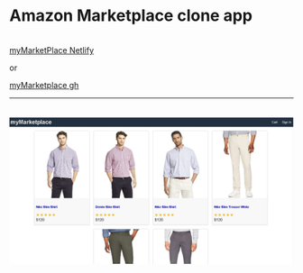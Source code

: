 # Amazon Marketplace clone app

<br>
<a href="https://heuristic-ardinghelli-8b42bc.netlify.app/"> myMarketPlace  Netlify</a>


or 

<a href = "https://abioseth1.github.io/myMarketplace/" > myMarketplace gh </a>



<hr>
<br>
<img src = "https://github.com/abioseth1/myMarketplace/blob/HtmlCss/htmlcssonly.JPG"  style = "size: 40%">
